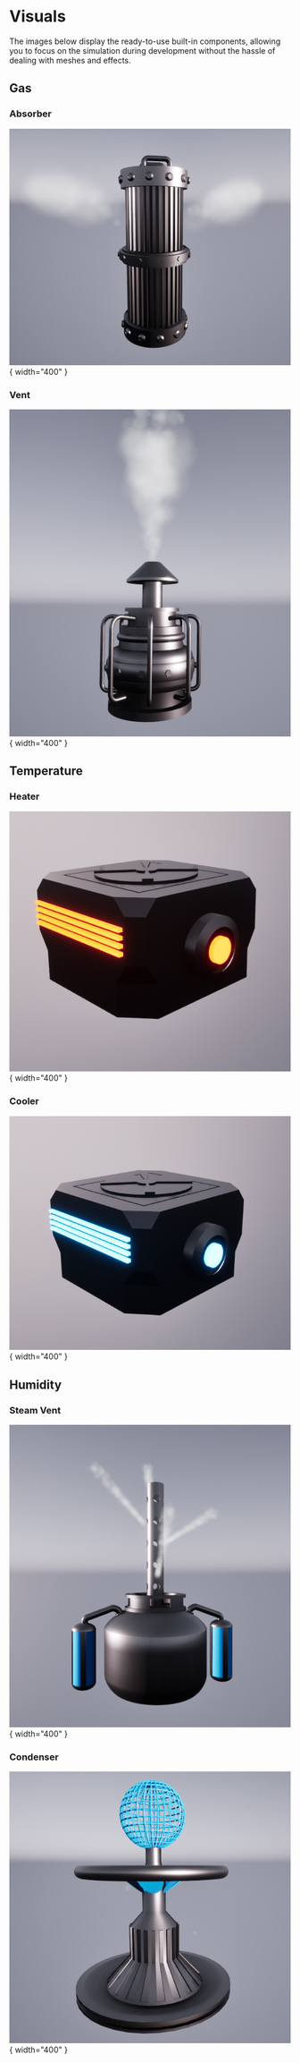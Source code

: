 # Visuals

The images below display the ready-to-use built-in components, allowing you to focus on the simulation during development without the hassle of dealing with meshes and effects.

## Gas

### Absorber

![Absorber](../assets/images/aero-sim/absorber-model.PNG){ width="400" }

### Vent

![Vent](../assets/images/aero-sim/vent-model.PNG){ width="400" }

## Temperature

### Heater

![Heater](../assets/images/aero-sim/heater-model.PNG){ width="400" }

### Cooler

![Cooler](../assets/images/aero-sim/cooler-model.PNG){ width="400" }

## Humidity

### Steam Vent

![Steam Vent](../assets/images/aero-sim/steamvent-model.PNG){ width="400" }

### Condenser

![Condenser](../assets/images/aero-sim/condenser-model.PNG){ width="400" }
